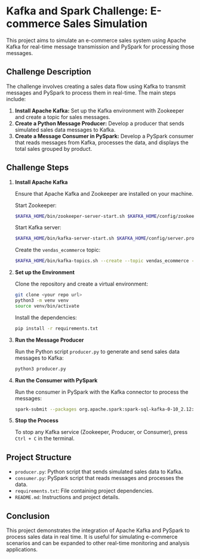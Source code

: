 
# Kafka and Spark Challenge: E-commerce Sales Simulation

This project aims to simulate an e-commerce sales system using Apache Kafka for real-time message transmission and PySpark for processing those messages.

## Challenge Description

The challenge involves creating a sales data flow using Kafka to transmit messages and PySpark to process them in real-time. The main steps include:

1. **Install Apache Kafka:** Set up the Kafka environment with Zookeeper and create a topic for sales messages.
2. **Create a Python Message Producer:** Develop a producer that sends simulated sales data messages to Kafka.
3. **Create a Message Consumer in PySpark:** Develop a PySpark consumer that reads messages from Kafka, processes the data, and displays the total sales grouped by product.

## Challenge Steps

1. **Install Apache Kafka**

   Ensure that Apache Kafka and Zookeeper are installed on your machine.

   Start Zookeeper:

   ```bash
   $KAFKA_HOME/bin/zookeeper-server-start.sh $KAFKA_HOME/config/zookeeper.properties
   ```

   Start Kafka server:

   ```bash
   $KAFKA_HOME/bin/kafka-server-start.sh $KAFKA_HOME/config/server.properties
   ```

   Create the `vendas_ecommerce` topic:

   ```bash
   $KAFKA_HOME/bin/kafka-topics.sh --create --topic vendas_ecommerce --bootstrap-server localhost:9092 --partitions 1 --replication-factor 1
   ```

2. **Set up the Environment**

   Clone the repository and create a virtual environment:

   ```bash
   git clone <your repo url>
   python3 -m venv venv
   source venv/bin/activate
   ```

   Install the dependencies:

   ```bash
   pip install -r requirements.txt
   ```

3. **Run the Message Producer**

   Run the Python script `producer.py` to generate and send sales data messages to Kafka:

   ```bash
   python3 producer.py
   ```

4. **Run the Consumer with PySpark**

   Run the consumer in PySpark with the Kafka connector to process the messages:

   ```bash
   spark-submit --packages org.apache.spark:spark-sql-kafka-0-10_2.12:3.5.0 consumer.py
   ```

5. **Stop the Process**

   To stop any Kafka service (Zookeeper, Producer, or Consumer), press `Ctrl + C` in the terminal.

## Project Structure

- `producer.py`: Python script that sends simulated sales data to Kafka.
- `consumer.py`: PySpark script that reads messages and processes the data.
- `requirements.txt`: File containing project dependencies.
- `README.md`: Instructions and project details.

## Conclusion

This project demonstrates the integration of Apache Kafka and PySpark to process sales data in real time. It is useful for simulating e-commerce scenarios and can be expanded to other real-time monitoring and analysis applications.


